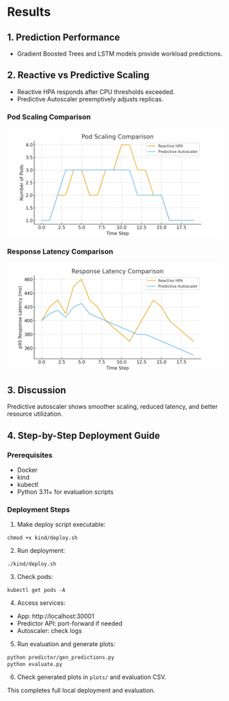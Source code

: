 # Results

## 1. Prediction Performance
- Gradient Boosted Trees and LSTM models provide workload predictions.

## 2. Reactive vs Predictive Scaling
- Reactive HPA responds after CPU thresholds exceeded.
- Predictive Autoscaler preemptively adjusts replicas.

### Pod Scaling Comparison
![Pods Comparison](../plots/pods_comparison.png)

### Response Latency Comparison
![Latency Comparison](../plots/latency_comparison.png)

## 3. Discussion
Predictive autoscaler shows smoother scaling, reduced latency, and better resource utilization.

## 4. Step-by-Step Deployment Guide

### Prerequisites
- Docker
- kind
- kubectl
- Python 3.11+ for evaluation scripts

### Deployment Steps
1. Make deploy script executable:
```
chmod +x kind/deploy.sh
```
2. Run deployment:
```
./kind/deploy.sh
```
3. Check pods:
```
kubectl get pods -A
```
4. Access services:
- App: http://localhost:30001
- Predictor API: port-forward if needed
- Autoscaler: check logs
5. Run evaluation and generate plots:
```
python predictor/gen_predictions.py
python evaluate.py
```
6. Check generated plots in `plots/` and evaluation CSV.

This completes full local deployment and evaluation.
